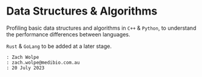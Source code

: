 # Data Structures & Algorithms


Profiling basic data structures and algorithms in `C++` & `Python`, to understand the performance differences between languages.

`Rust` & `GoLang` to be added at a later stage.



```
: Zach Wolpe
: zach.wolpe@medibio.com.au
: 20 July 2023
```